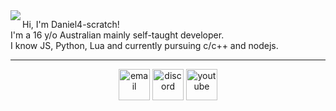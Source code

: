 
<img src="https://github-readme-stats.vercel.app/api/top-langs/?username=Daniel4-Scratch&layout=compact&hide=html,css,brainfuck" align="left">
<!--<img src="Group 60.png" style="border-radius:8px;">
<p></p>-->
<p align="left">
Hi, I'm Daniel4-scratch! <br>
I'm a 16 y/o Australian mainly self-taught developer.<br>
I know JS, Python, Lua and currently pursuing c/c++ and nodejs.<br>
</p>
<hr>
<p align="center">
<a href="mailto:daniel4scratchhelp@gmail.com" target="blank"><img align="center" src="https://daniel4-scratch.is-a.dev/assets/icons/email.svg" alt="email" height="50" width="50" /></a>
<a href="https://discord.com/users/853820912628269088" target="blank"><img align="center" src="https://daniel4-scratch.is-a.dev/assets/icons/discord.svg" alt="discord" height="50" width="50" /></a>
<a href="https://youtube.com/@daniel4-dev" target="blank"><img align="center" src="https://daniel4-scratch.is-a.dev/assets/icons/youtube.svg" alt="youtube" height="50" width="50" /></a>
